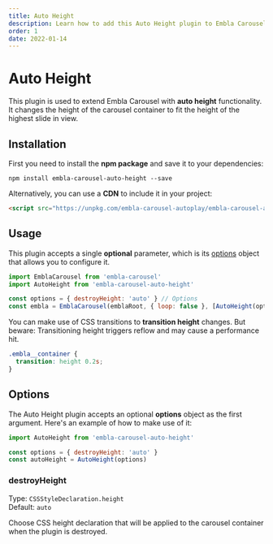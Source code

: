 ```yaml
---
title: Auto Height
description: Learn how to add this Auto Height plugin to Embla Carousel
order: 1
date: 2022-01-14
---
```


# Auto Height

This plugin is used to extend Embla Carousel with **auto height** functionality. It changes the height of the carousel container to fit the height of the highest slide in view.

## Installation

First you need to install the **npm package** and save it to your dependencies:

```shell
npm install embla-carousel-auto-height --save
```

Alternatively, you can use a **CDN** to include it in your project:

```html
<script src="https://unpkg.com/embla-carousel-autoplay/embla-carousel-auto-height.umd.js"></script>
```

## Usage

This plugin accepts a single **optional** parameter, which is its [options](/plugins/auto-height/#options) object that allows you to configure it.

```js
import EmblaCarousel from 'embla-carousel'
import AutoHeight from 'embla-carousel-auto-height'

const options = { destroyHeight: 'auto' } // Options
const embla = EmblaCarousel(emblaRoot, { loop: false }, [AutoHeight(options)]) // Add plugin
```

You can make use of CSS transitions to **transition height** changes. But beware: Transitioning height triggers reflow and may cause a performance hit.

```css
.embla__container {
  transition: height 0.2s;
}
```

## Options

The Auto Height plugin accepts an optional **options** object as the first argument. Here's an example of how to make use of it:

```js
import AutoHeight from 'embla-carousel-auto-height'

const options = { destroyHeight: 'auto' }
const autoHeight = AutoHeight(options)
```

### destroyHeight

Type: <BrandPrimaryText>`CSSStyleDeclaration.height`</BrandPrimaryText>  
Default: <BrandSecondaryText>`auto`</BrandSecondaryText>

Choose CSS height declaration that will be applied to the carousel container when the plugin is destroyed.
